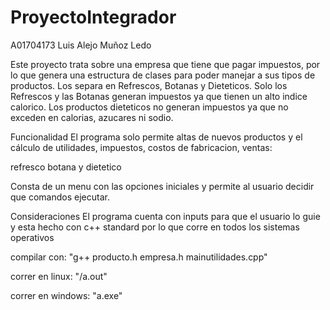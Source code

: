 # ProyectoIntegrador
A01704173
Luis Alejo Muñoz Ledo

Este proyecto trata sobre una empresa que tiene que pagar impuestos, por lo que genera una estructura de clases para poder manejar
a sus tipos de productos. Los separa en Refrescos, Botanas y Dieteticos. Solo los Refrescos y las Botanas  generan impuestos ya que tienen un alto indice calorico.
Los productos dieteticos  no generan impuestos ya que no exceden en calorias, azucares ni sodio.


Funcionalidad
El programa solo permite altas de nuevos productos y el cálculo de utilidades, impuestos, costos de fabricacion, ventas:

refresco botana y dietetico

Consta de un menu con las opciones iniciales y permite al usuario decidir que comandos ejecutar.

Consideraciones
El programa cuenta con inputs para que el usuario lo guie y esta hecho con c++ standard por lo que corre en todos los sistemas operativos

compilar con: "g++ producto.h empresa.h mainutilidades.cpp"

correr en linux: "/a.out"

correr en windows: "a.exe"
